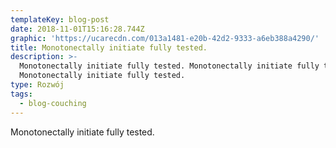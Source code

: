 ```yaml
---
templateKey: blog-post
date: 2018-11-01T15:16:28.744Z
graphic: 'https://ucarecdn.com/013a1481-e20b-42d2-9333-a6eb388a4290/'
title: Monotonectally initiate fully tested.
description: >-
  Monotonectally initiate fully tested. Monotonectally initiate fully tested.
  Monotonectally initiate fully tested.
type: Rozwój
tags:
  - blog-couching
---
```

Monotonectally initiate fully tested.
